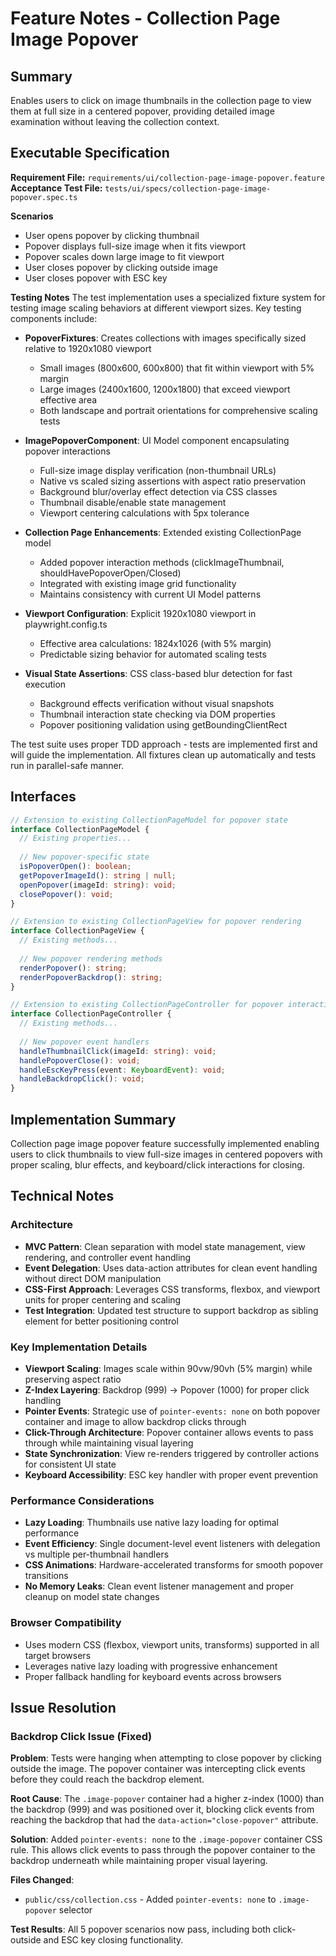 # Feature Notes - Collection Page Image Popover

## Summary
Enables users to click on image thumbnails in the collection page to view them at full size in a centered popover, providing detailed image examination without leaving the collection context.

## Executable Specification
**Requirement File:** `requirements/ui/collection-page-image-popover.feature`
**Acceptance Test File:** `tests/ui/specs/collection-page-image-popover.spec.ts`

**Scenarios**
- User opens popover by clicking thumbnail
- Popover displays full-size image when it fits viewport
- Popover scales down large image to fit viewport
- User closes popover by clicking outside image
- User closes popover with ESC key

**Testing Notes**
The test implementation uses a specialized fixture system for testing image scaling behaviors at different viewport sizes. Key testing components include:

- **PopoverFixtures**: Creates collections with images specifically sized relative to 1920x1080 viewport
  - Small images (800x600, 600x800) that fit within viewport with 5% margin
  - Large images (2400x1600, 1200x1800) that exceed viewport effective area
  - Both landscape and portrait orientations for comprehensive scaling tests

- **ImagePopoverComponent**: UI Model component encapsulating popover interactions
  - Full-size image display verification (non-thumbnail URLs)
  - Native vs scaled sizing assertions with aspect ratio preservation
  - Background blur/overlay effect detection via CSS classes
  - Thumbnail disable/enable state management
  - Viewport centering calculations with 5px tolerance

- **Collection Page Enhancements**: Extended existing CollectionPage model
  - Added popover interaction methods (clickImageThumbnail, shouldHavePopoverOpen/Closed)
  - Integrated with existing image grid functionality
  - Maintains consistency with current UI Model patterns

- **Viewport Configuration**: Explicit 1920x1080 viewport in playwright.config.ts
  - Effective area calculations: 1824x1026 (with 5% margin)
  - Predictable sizing behavior for automated scaling tests

- **Visual State Assertions**: CSS class-based blur detection for fast execution
  - Background effects verification without visual snapshots
  - Thumbnail interaction state checking via DOM properties
  - Popover positioning validation using getBoundingClientRect

The test suite uses proper TDD approach - tests are implemented first and will guide the implementation. All fixtures clean up automatically and tests run in parallel-safe manner.

## Interfaces
```typescript
// Extension to existing CollectionPageModel for popover state
interface CollectionPageModel {
  // Existing properties...
  
  // New popover-specific state
  isPopoverOpen(): boolean;
  getPopoverImageId(): string | null;
  openPopover(imageId: string): void;
  closePopover(): void;
}

// Extension to existing CollectionPageView for popover rendering
interface CollectionPageView {
  // Existing methods...
  
  // New popover rendering methods
  renderPopover(): string;
  renderPopoverBackdrop(): string;
}

// Extension to existing CollectionPageController for popover interactions
interface CollectionPageController {
  // Existing methods...
  
  // New popover event handlers
  handleThumbnailClick(imageId: string): void;
  handlePopoverClose(): void;
  handleEscKeyPress(event: KeyboardEvent): void;
  handleBackdropClick(): void;
}
```

## Implementation Summary

Collection page image popover feature successfully implemented enabling users to click thumbnails to view full-size images in centered popovers with proper scaling, blur effects, and keyboard/click interactions for closing.

## Technical Notes

### Architecture
- **MVC Pattern**: Clean separation with model state management, view rendering, and controller event handling
- **Event Delegation**: Uses data-action attributes for clean event handling without direct DOM manipulation
- **CSS-First Approach**: Leverages CSS transforms, flexbox, and viewport units for proper centering and scaling
- **Test Integration**: Updated test structure to support backdrop as sibling element for better positioning control

### Key Implementation Details
- **Viewport Scaling**: Images scale within 90vw/90vh (5% margin) while preserving aspect ratio
- **Z-Index Layering**: Backdrop (999) → Popover (1000) for proper click handling
- **Pointer Events**: Strategic use of `pointer-events: none` on both popover container and image to allow backdrop clicks through
- **Click-Through Architecture**: Popover container allows events to pass through while maintaining visual layering
- **State Synchronization**: View re-renders triggered by controller actions for consistent UI state
- **Keyboard Accessibility**: ESC key handler with proper event prevention

### Performance Considerations
- **Lazy Loading**: Thumbnails use native lazy loading for optimal performance
- **Event Efficiency**: Single document-level event listeners with delegation vs multiple per-thumbnail handlers
- **CSS Animations**: Hardware-accelerated transforms for smooth popover transitions
- **No Memory Leaks**: Clean event listener management and proper cleanup on model state changes

### Browser Compatibility
- Uses modern CSS (flexbox, viewport units, transforms) supported in all target browsers
- Leverages native lazy loading with progressive enhancement
- Proper fallback handling for keyboard events across browsers

## Issue Resolution

### Backdrop Click Issue (Fixed)
**Problem**: Tests were hanging when attempting to close popover by clicking outside the image. The popover container was intercepting click events before they could reach the backdrop element.

**Root Cause**: The `.image-popover` container had a higher z-index (1000) than the backdrop (999) and was positioned over it, blocking click events from reaching the backdrop that had the `data-action="close-popover"` attribute.

**Solution**: Added `pointer-events: none` to the `.image-popover` container CSS rule. This allows click events to pass through the popover container to the backdrop underneath while maintaining proper visual layering.

**Files Changed**: 
- `public/css/collection.css` - Added `pointer-events: none` to `.image-popover` selector

**Test Results**: All 5 popover scenarios now pass, including both click-outside and ESC key closing functionality.
